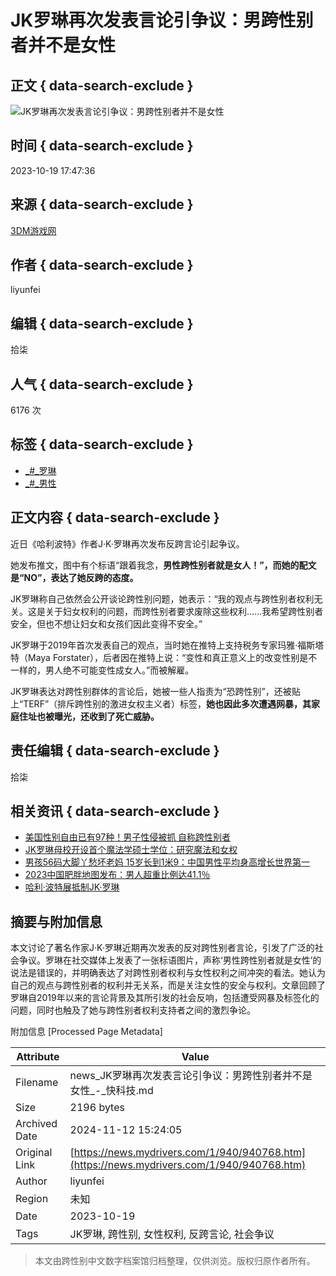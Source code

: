# JK罗琳再次发表言论引争议：男跨性别者并不是女性

## 正文 { data-search-exclude }


![JK罗琳再次发表言论引争议：男跨性别者并不是女性](//img1.mydrivers.com/img/20231019/S10e7776e-2646-44e4-b498-40509ce7259a.jpg)

## 时间 { data-search-exclude }
2023-10-19 17:47:36

## 来源 { data-search-exclude }
[3DM游戏网](https://www.3dmgame.com/news/202310/3879772.html)

## 作者 { data-search-exclude }
liyunfei

## 编辑 { data-search-exclude }
拾柒

## 人气 { data-search-exclude }
6176 次

## 标签 { data-search-exclude }
- [_#_罗琳](//news.mydrivers.com/tag/luolin.htm)
- [_#_男性](//news.mydrivers.com/tag/nanxing.htm)

## 正文内容 { data-search-exclude }
近日《哈利波特》作者J·K·罗琳再次发布反跨言论引起争议。

她发布推文，图中有个标语“跟着我念，**男性跨性别者就是女人！”，而她的配文是“NO”，表达了她反跨的态度。**

JK罗琳称自己依然会公开谈论跨性别问题，她表示：“我的观点与跨性别者权利无关。这是关于妇女权利的问题，而跨性别者要求废除这些权利……我希望跨性别者安全，但也不想让妇女和女孩们因此变得不安全。”

JK罗琳于2019年首次发表自己的观点，当时她在推特上支持税务专家玛雅·福斯塔特（Maya Forstater），后者因在推特上说：“变性和真正意义上的改变性别是不一样的，男人绝不可能变性成女人。”而被解雇。

JK罗琳表达对跨性别群体的言论后，她被一些人指责为“恐跨性别”，还被贴上“TERF”（排斥跨性别的激进女权主义者）标签，**她也因此多次遭遇网暴，其家庭住址也被曝光，还收到了死亡威胁。**

## 责任编辑 { data-search-exclude }
拾柒

## 相关资讯 { data-search-exclude }
- [美国性别自由已有97种！男子性侵被抓 自称跨性别者](https://news.mydrivers.com/1/939/939924.htm)
- [JK罗琳母校开设首个魔法学硕士学位：研究魔法和女权](https://news.mydrivers.com/1/938/938846.htm)
- [男孩56码大脚丫愁坏老妈 15岁长到1米9：中国男性平均身高增长世界第一](https://news.mydrivers.com/1/930/930209.htm)
- [2023中国肥胖地图发布：男人超重比例达41.1％](https://news.mydrivers.com/1/930/930197.htm)
- [哈利·波特展抵制JK·罗琳](https://news.mydrivers.com/1/927/927426.htm)

## 摘要与附加信息

<!-- tcd_abstract -->
本文讨论了著名作家J·K·罗琳近期再次发表的反对跨性别者言论，引发了广泛的社会争议。罗琳在社交媒体上发表了一张标语图片，声称‘男性跨性别者就是女性’的说法是错误的，并明确表达了对跨性别者权利与女性权利之间冲突的看法。她认为自己的观点与跨性别者的权利并无关系，而是关注女性的安全与权利。文章回顾了罗琳自2019年以来的言论背景及其所引发的社会反响，包括遭受网暴及标签化的问题，同时也触及了她与跨性别者权利支持者之间的激烈争论。
<!-- tcd_abstract_end -->

附加信息 [Processed Page Metadata]

| Attribute       | Value                                  |
|-----------------|----------------------------------------|
| Filename        | news_JK罗琳再次发表言论引争议：男跨性别者并不是女性_-_快科技.md                             |
| Size            | 2196 bytes                           |
| Archived Date   | 2024-11-12 15:24:05                             |
| Original Link   | [https://news.mydrivers.com/1/940/940768.htm](https://news.mydrivers.com/1/940/940768.htm)                       |
| Author          | liyunfei                               |
| Region          | 未知                               |
| Date            | 2023-10-19                                 |
| Tags            | JK罗琳, 跨性别, 女性权利, 反跨言论, 社会争议                                 |
>
> 本文由跨性别中文数字档案馆归档整理，仅供浏览。版权归原作者所有。
>